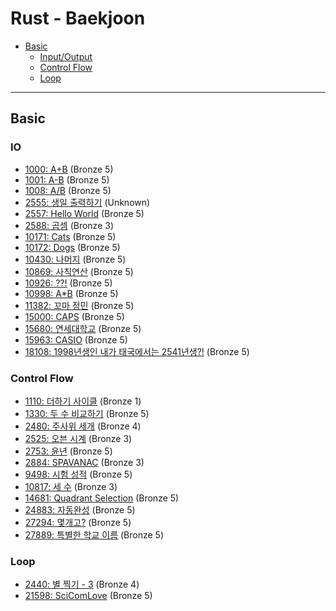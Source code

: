 # Rust - Baekjoon

- [Basic](#basic)
  + [Input/Output](#io)
  + [Control Flow](#flow)
  + [Loop](#loop)

---

## Basic
### IO
- [1000: A+B](https://www.acmicpc.net/problem/1000) (Bronze 5)
- [1001: A-B](https://www.acmicpc.net/problem/1001) (Bronze 5)
- [1008: A/B](https://www.acmicpc.net/problem/1008) (Bronze 5)
- [2555: 생일 출력하기](https://www.acmicpc.net/problem/2555) (Unknown)
- [2557: Hello World](https://www.acmicpc.net/problem/2557) (Bronze 5)
- [2588: 곱셈](https://www.acmicpc.net/problem/2588) (Bronze 3)
- [10171: Cats](https://www.acmicpc.net/problem/10171) (Bronze 5)
- [10172: Dogs](https://www.acmicpc.net/problem/10172) (Bronze 5)
- [10430: 나머지](https://www.acmicpc.net/problem/10430) (Bronze 5)
- [10869: 사칙연산](https://www.acmicpc.net/problem/10869) (Bronze 5)
- [10926: ??!](https://www.acmicpc.net/problem/10926) (Bronze 5)
- [10998: A*B](https://www.acmicpc.net/problem/10998) (Bronze 5)
- [11382: 꼬마 정민](https://www.acmicpc.net/problem/11382) (Bronze 5)
- [15000: CAPS](https://www.acmicpc.net/problem/15000) (Bronze 5)
- [15680: 연세대학교](https://www.acmicpc.net/problem/15680) (Bronze 5)
- [15963: CASIO](https://www.acmicpc.net/problem/15963) (Bronze 5)
- [18108: 1998년생인 내가 태국에서는 2541년생?!](https://www.acmicpc.net/problem/18108) (Bronze 5)

### Control Flow <a id="flow"></a>
- [1110: 더하기 사이클](https://www.acmicpc.net/problem/1110) (Bronze 1)
- [1330: 두 수 비교하기](https://www.acmicpc.net/problem/1330) (Bronze 5)
- [2480: 주사위 세개](https://www.acmicpc.net/problem/2480) (Bronze 4)
- [2525: 오븐 시계](https://www.acmicpc.net/problem/2525) (Bronze 3)
- [2753: 윤년](https://www.acmicpc.net/problem/2753) (Bronze 5)
- [2884: SPAVANAC](https://www.acmicpc.net/problem/2884) (Bronze 3)
- [9498: 시험 성적](https://www.acmicpc.net/problem/9498) (Bronze 5)
- [10817: 세 수](https://www.acmicpc.net/problem/10817) (Bronze 3)
- [14681: Quadrant Selection](https://www.acmicpc.net/problem/14681) (Bronze 5)
- [24883: 자동완성](https://www.acmicpc.net/problem/24883) (Bronze 5)
- [27294: 몇개고?](https://www.acmicpc.net/problem/27294) (Bronze 5)
- [27889: 특별한 학교 이름](https://www.acmicpc.net/problem/27889) (Bronze 5)

### Loop
- [2440: 별 찍기 - 3](https://www.acmicpc.net/problem/2440) (Bronze 4)
- [21598: SciComLove](https://www.acmicpc.net/problem/21598) (Bronze 5)